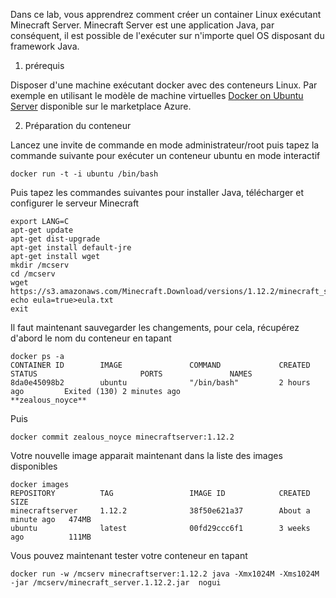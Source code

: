 Dans ce lab, vous apprendrez comment créer un container Linux exécutant Minecraft Server. 
Minecraft Server est une application Java, par conséquent, il est possible de l'exécuter sur n'importe quel OS disposant du framework Java. 
1. prérequis

Disposer d'une machine exécutant docker avec des conteneurs Linux. Par exemple en utilisant le modèle de machine virtuelles [Docker on Ubuntu Server](https://azuremarketplace.microsoft.com/en/marketplace/apps/CanonicalandMSOpenTech.DockerOnUbuntuServer1404LTS/) disponible sur le marketplace Azure. 

2. Préparation du conteneur

Lancez une invite de commande en mode administrateur/root puis tapez la commande suivante pour exécuter un conteneur ubuntu en mode interactif
```
docker run -t -i ubuntu /bin/bash
```

Puis tapez les commandes suivantes pour installer Java, télécharger et configurer le serveur Minecraft
```
export LANG=C
apt-get update
apt-get dist-upgrade
apt-get install default-jre
apt-get install wget
mkdir /mcserv
cd /mcserv
wget https://s3.amazonaws.com/Minecraft.Download/versions/1.12.2/minecraft_server.1.12.2.jar
echo eula=true>eula.txt
exit
```

Il faut maintenant sauvegarder les changements, pour cela, récupérez d'abord le nom du conteneur en tapant

```
docker ps -a
CONTAINER ID        IMAGE               COMMAND             CREATED             STATUS                       PORTS               NAMES
8da0e45098b2        ubuntu              "/bin/bash"         2 hours ago         Exited (130) 2 minutes ago                       **zealous_noyce**
```

Puis 

```
docker commit zealous_noyce minecraftserver:1.12.2
```

Votre nouvelle image apparait maintenant dans la liste des images disponibles

```
docker images
REPOSITORY          TAG                 IMAGE ID            CREATED              SIZE
minecraftserver     1.12.2              38f50e621a37        About a minute ago   474MB
ubuntu              latest              00fd29ccc6f1        3 weeks ago          111MB
```

Vous pouvez maintenant tester votre conteneur en tapant
```
docker run -w /mcserv minecraftserver:1.12.2 java -Xmx1024M -Xms1024M -jar /mcserv/minecraft_server.1.12.2.jar  nogui
```
